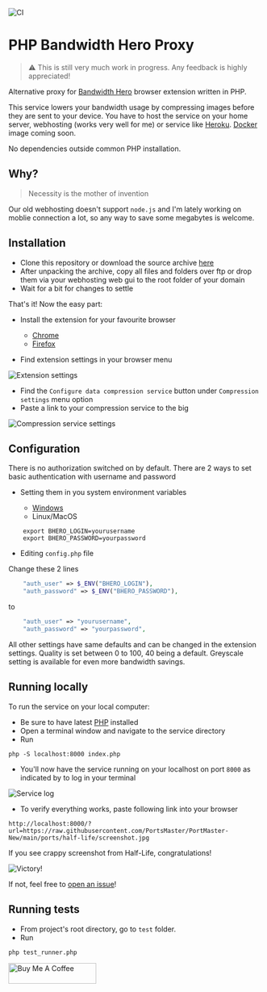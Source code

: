 ![CI](workflows/php.yml/badge.svg)

# PHP Bandwidth Hero Proxy

> :warning: This is still very much work in progress. Any feedback is highly appreciated!

Alternative proxy for [Bandwidth Hero](https://bandwidth-hero.com/) browser extension written in PHP.

This service lowers your bandwidth usage by compressing images before they are sent to your device. You have to host the service on your home server, webhosting (works very well for me) or service like [Heroku](https://www.heroku.com/). [Docker](https://www.docker.com/) image coming soon.

No dependencies outside common PHP installation.

## Why?

> Necessity is the mother of invention

Our old webhosting doesn't support `node.js` and I'm lately working on moblie connection a lot, so any way to save some megabytes is welcome.

## Installation

- Clone this repository or download the source archive [here](https://github.com/staifa/php_bandwidth_hero_proxy/archive/refs/heads/main.zip)
- After unpacking the archive, copy all files and folders over ftp or drop them via your webhosting web gui to the root folder of your domain
- Wait for a bit for changes to settle

That's it! Now the easy part:

* Install the extension for your favourite browser
    * [Chrome](https://chromewebstore.google.com/detail/bandwidth-hero-live-image/mmhippoadkhcflebgghophicgldbahdb?pli=1)
    * [Firefox](https://addons.mozilla.org/en-US/firefox/addon/bandwidth-hero/)

* Find extension settings in your browser menu

![Extension settings](/../../../../staifa/readme-assets/blob/main/bhero1.jpeg)

* Find the `Configure data compression service` button under `Compression settings` menu option
* Paste a link to your compression service to the big

![Compression service settings](/../../../../staifa/readme-assets/blob/main/bhero2.jpeg)

## Configuration

There is no authorization switched on by default. There are 2 ways to set basic authentication with username and password

* Setting them in you system environment variables

    * [Windows](https://learn.microsoft.com/en-us/windows-server/administration/windows-commands/set_1)
    * Linux/MacOS

```Linux/MacOS
    export BHERO_LOGIN=yourusername
    export BHERO_PASSWORD=yourpassword
```


* Editing `config.php` file

Change these 2 lines

```php
    "auth_user" => $_ENV("BHERO_LOGIN"),
    "auth_password" => $_ENV("BHERO_PASSWORD"),
```

to

```php
    "auth_user" => "yourusername",
    "auth_password" => "yourpassword",
```

All other settings have same defaults and can be changed in the extension settings. Quality is set between 0 to 100, 40 being a default. Greyscale setting is available for even more bandwidth savings.

## Running locally

To run the service on your local computer:

* Be sure to have latest [PHP](https://www.php.net/) installed
* Open a terminal window and navigate to the service directory
* Run

```shell
php -S localhost:8000 index.php
```

* You'll now have the service running on your localhost on port `8000` as indicated by to log in your terminal

![Service log](/../../../../staifa/readme-assets/blob/main/bhero3.jpeg)

* To verify everything works, paste following link into your browser

```
http://localhost:8000/?url=https://raw.githubusercontent.com/PortsMaster/PortMaster-New/main/ports/half-life/screenshot.jpg
```

If you see crappy screenshot from Half-Life, congratulations!

![Victory!](/../../../../staifa/readme-assets/blob/main/bhero4.jpeg)

If not, feel free to [open an issue](https://github.com/staifa/php_bandwidth_hero_proxy/issues)!

## Running tests

* From project's root directory, go to `test` folder.
* Run

```shell
php test_runner.php
```

<a href="https://www.buymeacoffee.com/staifa" target="_blank"><img src="https://cdn.buymeacoffee.com/buttons/default-orange.png" alt="Buy Me A Coffee" height="41" width="174"></a>
